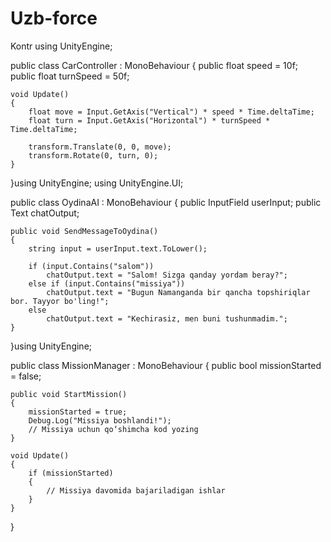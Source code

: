 # Uzb-force
Kontr
using UnityEngine;

public class CarController : MonoBehaviour
{
    public float speed = 10f;
    public float turnSpeed = 50f;

    void Update()
    {
        float move = Input.GetAxis("Vertical") * speed * Time.deltaTime;
        float turn = Input.GetAxis("Horizontal") * turnSpeed * Time.deltaTime;

        transform.Translate(0, 0, move);
        transform.Rotate(0, turn, 0);
    }
}using UnityEngine;
using UnityEngine.UI;

public class OydinaAI : MonoBehaviour
{
    public InputField userInput;
    public Text chatOutput;

    public void SendMessageToOydina()
    {
        string input = userInput.text.ToLower();

        if (input.Contains("salom"))
            chatOutput.text = "Salom! Sizga qanday yordam beray?";
        else if (input.Contains("missiya"))
            chatOutput.text = "Bugun Namanganda bir qancha topshiriqlar bor. Tayyor bo'ling!";
        else
            chatOutput.text = "Kechirasiz, men buni tushunmadim.";
    }
}using UnityEngine;

public class MissionManager : MonoBehaviour
{
    public bool missionStarted = false;

    public void StartMission()
    {
        missionStarted = true;
        Debug.Log("Missiya boshlandi!");
        // Missiya uchun qo‘shimcha kod yozing
    }

    void Update()
    {
        if (missionStarted)
        {
            // Missiya davomida bajariladigan ishlar
        }
    }
}
